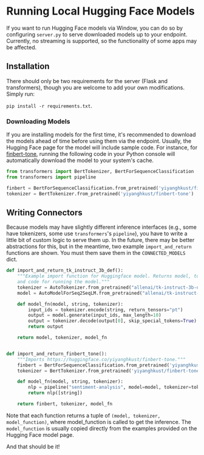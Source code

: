 # Running Local Hugging Face Models

If you want to run Hugging Face models via Window, you can do so by configuring `server.py` to serve downloaded models up to your endpoint. Currently, no streaming is supported, so the functionality of some apps may be affected. 

## Installation

There should only be two requirements for the server (Flask and transformers), though you are welcome to add your own modifications. Simply run: 

`pip install -r requirements.txt`.

### Downloading Models
If you are installing models for the first time, it's recommended to download the models ahead of time before using them via the endpoint. Usually, the Hugging Face page for the model will include sample code. For instance, for [finbert-tone]([url](https://huggingface.co/yiyanghkust/finbert-tone)), running the following code in your Python console will automatically download the model to your system's cache.

```python
from transformers import BertTokenizer, BertForSequenceClassification
from transformers import pipeline

finbert = BertForSequenceClassification.from_pretrained('yiyanghkust/finbert-tone',num_labels=3)
tokenizer = BertTokenizer.from_pretrained('yiyanghkust/finbert-tone')
```


## Writing Connectors

Because models may have slightly different inference interfaces (e.g., some have tokenizers, some use `transformers`'s `pipeline`), you have to write a little bit of custom logic to serve them up. In the future, there may be better abstractions for this, but in the meantime, two example `import_and_return` functions are shown. You must them save them in the `CONNECTED_MODELS` dict.

```python
def import_and_return_tk_instruct_3b_def():
    """Example import function for Huggingface model. Returns model, tokenizer,
    and code for running the model."""
    tokenizer = AutoTokenizer.from_pretrained("allenai/tk-instruct-3b-def")
    model = AutoModelForSeq2SeqLM.from_pretrained("allenai/tk-instruct-3b-def")

    def model_fn(model, string, tokenizer):
        input_ids = tokenizer.encode(string, return_tensors="pt")
        output = model.generate(input_ids, max_length=10)
        output = tokenizer.decode(output[0], skip_special_tokens=True)
        return output

    return model, tokenizer, model_fn


def import_and_return_finbert_tone():
    """Imports https://huggingface.co/yiyanghkust/finbert-tone."""
    finbert = BertForSequenceClassification.from_pretrained('yiyanghkust/finbert-tone', num_labels=3)
    tokenizer = BertTokenizer.from_pretrained('yiyanghkust/finbert-tone')

    def model_fn(model, string, tokenizer):
        nlp = pipeline("sentiment-analysis", model=model, tokenizer=tokenizer)
        return nlp([string])

    return finbert, tokenizer, model_fn
```

Note that each function returns a tuple of `(model, tokenizer, model_function)`, where model_function is called to get the inference. The `model_function` is usually copied directly from the examples provided on the Hugging Face model page.

And that should be it!
